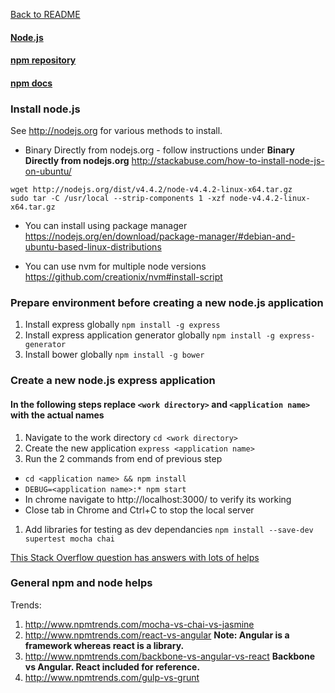 [Back to README](README.md)
#### [Node.js](https://nodejs.org/en/)

#### [npm repository](https://www.npmjs.com)
#### [npm docs](https://docs.npmjs.com)

### Install node.js
See http://nodejs.org for various methods to install.

* Binary Directly from nodejs.org - follow instructions under **Binary Directly from nodejs.org** http://stackabuse.com/how-to-install-node-js-on-ubuntu/
```
wget http://nodejs.org/dist/v4.4.2/node-v4.4.2-linux-x64.tar.gz
sudo tar -C /usr/local --strip-components 1 -xzf node-v4.4.2-linux-x64.tar.gz
```
* You can install using package manager https://nodejs.org/en/download/package-manager/#debian-and-ubuntu-based-linux-distributions

* You can use nvm for multiple node versions https://github.com/creationix/nvm#install-script

### Prepare environment before creating a new node.js application
1. Install express globally ```npm install -g express```
1. Install express application generator globally ```npm install -g express-generator```
1. Install bower globally ```npm install -g bower```

### Create a new node.js express application
#### In the following steps **replace** `<work directory>` and `<application name>` with the actual names
1. Navigate to the work directory ```cd <work directory>```
1. Create the new application ```express <application name>```
1. Run the 2 commands from end of previous step
  * ```cd <application name> && npm install```
  * ```DEBUG=<application name>:* npm start```
  * In chrome navigate to http://localhost:3000/ to verify its working
  * Close tab in Chrome and Ctrl+C to stop the local server
1. Add libraries for testing as dev dependancies ```npm install --save-dev supertest mocha chai```

[This Stack Overflow question has answers with lots of helps](http://stackoverflow.com/questions/2353818/how-do-i-get-started-with-node-js)

### General npm and node helps
Trends:
1. http://www.npmtrends.com/mocha-vs-chai-vs-jasmine
1. http://www.npmtrends.com/react-vs-angular
**Note: Angular is a framework whereas react is a library.**
1. http://www.npmtrends.com/backbone-vs-angular-vs-react **Backbone vs Angular. React included for reference.**
1. http://www.npmtrends.com/gulp-vs-grunt

